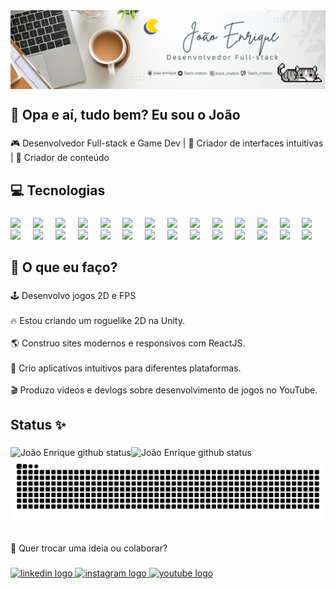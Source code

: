 <img alt="background" src="João Enrique.jpg" align="center"/>
<br>
<h2 align="left">👋 Opa e aí, tudo bem? Eu sou o João</h2>

###

<p align="left">🎮 Desenvolvedor Full-stack e Game Dev | 🎨 Criador de interfaces intuitivas | 🎥 Criador de conteúdo</p>

###

<h2 align="left">💻 Tecnologias</h2>

###

<div align="left">
  <img src="https://skillicons.dev/icons?i=sass" />
  <img width="12" />
  <img src="https://skillicons.dev/icons?i=bootstrap" />
  <img width="12" />
  <img src="https://skillicons.dev/icons?i=javascript" />
  <img width="12" />
  <img src="https://skillicons.dev/icons?i=react" />
  <img width="12" />
  <img src="https://skillicons.dev/icons?i=cs" />
  <img width="12" />
  <img src="https://skillicons.dev/icons?i=java" />
  <img width="12" />
  <img src="https://skillicons.dev/icons?i=jest" />
  <img width="12" />
  <img src="https://skillicons.dev/icons?i=lua" />
  <img width="12" />
  <img src="https://skillicons.dev/icons?i=mongodb" />
  <img width="12" />
  <img src="https://skillicons.dev/icons?i=nextjs" />
  <img width="12" />
  <img src="https://skillicons.dev/icons?i=nodejs" />
  <img width="12" />
  <img src="https://skillicons.dev/icons?i=postgres" />
  <img width="12" />
  <img src="https://skillicons.dev/icons?i=py" />
  <img width="12" />
  <img src="https://skillicons.dev/icons?i=tailwind" />
  <img width="12" />
  <img src="https://skillicons.dev/icons?i=ts" />
  <img width="12" />
  <img src="https://skillicons.dev/icons?i=git" />
  <img width="12" />
  <img src="https://skillicons.dev/icons?i=kubernetes" />
  <img width="12" />
  <img src="https://skillicons.dev/icons?i=docker" />
  <img width="12" />
  <img src="https://skillicons.dev/icons?i=azure" />
  <img width="12" />
  <img src="https://skillicons.dev/icons?i=aws" />
  <img width="12" />
  <img src="https://skillicons.dev/icons?i=bash" />
  <img width="12" />
  <img src="https://skillicons.dev/icons?i=godot" />
  <img width="12" />
  <img src="https://skillicons.dev/icons?i=unity" />
  <img width="12" />
  <img src="https://skillicons.dev/icons?i=vite" />
  <img width="12" />
  <img src="https://skillicons.dev/icons?i=figma" />
  <img width="12" />
  <img src="https://skillicons.dev/icons?i=wordpress" />
  <img width="12" />
  <img src="https://skillicons.dev/icons?i=vim" />
  <img width="12" />
  <img src="https://skillicons.dev/icons?i=linux" />
</div>

###

<h2 align="left">🎯 O que eu faço?</h2>

###

<p align="left">🕹️ Desenvolvo jogos 2D e FPS<br><br>🔥 Estou criando um roguelike 2D na Unity.<br><br>🌎 Construo sites modernos e responsivos com ReactJS.<br><br>📱 Crio aplicativos intuitivos para diferentes plataformas.<br><br>🎬 Produzo vídeos e devlogs sobre desenvolvimento de jogos no YouTube.</p>

###

<h2 align="left">Status ✨</h2>

###

<img align="left" alt="João Enrique github status" src="https://github-readme-stats.vercel.app/api?username=joao-enrique&show_icons=true&hide_border=true&theme=merko&rank_icon=github"/>
<img align="left" alt="João Enrique github status" src="https://github-readme-stats.vercel.app/api/top-langs/?username=joao-enrique&hide_progress=true&theme=merko&langs_count=10"/>


![snake gif](https://github.com/Jedev1/Jedev1/blob/main/github-contribution-grid-snake-dark.svg)

###

<p align="left">📌 Quer trocar uma ideia ou colaborar?</p>

###

<div align="left">
  <a href="https://www.linkedin.com/in/jo%C3%A3o-enrique/" target="_blank">
    <img src="https://raw.githubusercontent.com/maurodesouza/profile-readme-generator/master/src/assets/icons/social/linkedin/default.svg" width="52" height="40" alt="linkedin logo"  />
  </a>
  <a href="https://www.instagram.com/devlag_/" target="_blank">
    <img src="https://raw.githubusercontent.com/maurodesouza/profile-readme-generator/master/src/assets/icons/social/instagram/default.svg" width="52" height="40" alt="instagram logo"  />
  </a>
  <a href="https://www.youtube.com/@Devlag" target="_blank">
    <img src="https://raw.githubusercontent.com/maurodesouza/profile-readme-generator/master/src/assets/icons/social/youtube/default.svg" width="52" height="40" alt="youtube logo"  />
  </a>
</div>

###



